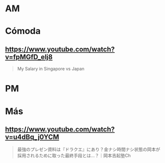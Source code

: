 # AM
# Cómoda

## https://www.youtube.com/watch?v=fpMGfD_elj8

> My Salary in Singapore vs Japan 

# PM
# Más

## https://www.youtube.com/watch?v=u4dBq_j0YCM

> 最強のプレゼン資料は『ドラクエ』にあり？金ナシ時間ナシ状態の岡本が採用されるために取った最終手段とは…？｜岡本吉起塾Ch 

